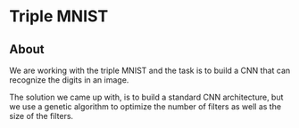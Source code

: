 # Triple MNIST

## About
We are working with the triple MNIST and the task is to build a CNN that can recognize the digits in an image.

The solution we came up with, is to build a standard CNN architecture, but we use a genetic algorithm to optimize the number of filters as well as the size of the filters.
